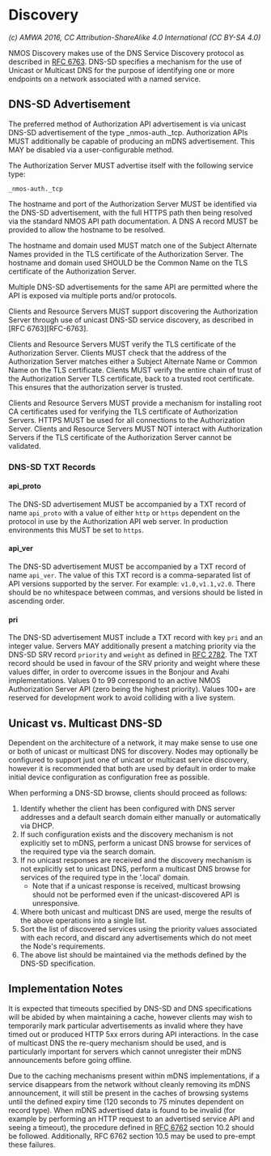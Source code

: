# Discovery

_(c) AMWA 2016, CC Attribution-ShareAlike 4.0 International (CC BY-SA 4.0)_

NMOS Discovery makes use of the DNS Service Discovery protocol as described in [RFC 6763](https://tools.ietf.org/html/rfc6763). DNS-SD specifies a mechanism for the use of Unicast or Multicast DNS for the purpose of identifying one or more endpoints on a network associated with a named service.

## DNS-SD Advertisement

The preferred method of Authorization API advertisement is via unicast DNS-SD advertisement of the type \_nmos-auth.\_tcp. Authorization APIs MUST additionally be capable of producing an mDNS advertisement. This MAY be disabled via a user-configurable method.

The Authorization Server MUST advertise itself with the following service type:

```
_nmos-auth._tcp
```

The hostname and port of the Authorization Server MUST be identified via the DNS-SD advertisement, with the full HTTPS path then being resolved via the standard NMOS API path documentation. A DNS A record MUST be provided to allow the hostname to be resolved.

The hostname and domain used MUST match one of the Subject Alternate Names provided in the TLS certificate of the Authorization Server. The hostname and domain used SHOULD be the Common Name on the TLS certificate of the Authorization Server.

Multiple DNS-SD advertisements for the same API are permitted where the API is exposed via multiple ports and/or protocols.

Clients and Resource Servers MUST support discovering the Authorization Server through use of unicast DNS-SD service discovery, as described in [RFC 6763][RFC-6763].

Clients and Resource Servers MUST verify the TLS certificate of the Authorization Server. Clients MUST check that the address of the Authorization Server matches either a Subject Alternate Name or Common Name on the TLS certificate.
Clients MUST verify the entire chain of trust of the Authorization Server TLS certificate, back to a trusted root certificate. This ensures that the authorization server is trusted.

Clients and Resource Servers MUST provide a mechanism for installing root CA certificates used for verifying the TLS certificate of Authorization Servers. HTTPS MUST be used for all connections to the Authorization Server. Clients and Resource Servers MUST NOT interact with Authorization Servers if the TLS certificate of the Authorization Server cannot be validated.

### DNS-SD TXT Records

#### api_proto

The DNS-SD advertisement MUST be accompanied by a TXT record of name `api_proto` with a value of either `http` or `https` dependent on the protocol in use by the Authorization API web server. In production environments this MUST be set to `https`.

#### api_ver

The DNS-SD advertisement MUST be accompanied by a TXT record of name `api_ver`. The value of this TXT record is a comma-separated list of API versions supported by the server. For example: `v1.0,v1.1,v2.0`. There should be no whitespace between commas, and versions should be listed in ascending order.

#### pri

The DNS-SD advertisement MUST include a TXT record with key `pri` and an integer value. Servers MAY additionally present a matching priority via the DNS-SD SRV record `priority` and `weight` as defined in [RFC 2782][RFC-2782]. The TXT record should be used in favour of the SRV priority and weight where these values differ, in order to overcome issues in the Bonjour and Avahi implementations. Values 0 to 99 correspond to an active NMOS Authorization Server API (zero being the highest priority). Values 100+ are reserved for development work to avoid colliding with a live system.

## Unicast vs. Multicast DNS-SD

Dependent on the architecture of a network, it may make sense to use one or both of unicast or multicast DNS for discovery. Nodes may optionally be configured to support just one of unicast or multicast service discovery, however it is recommended that both are used by default in order to make initial device configuration as configuration free as possible.

When performing a DNS-SD browse, clients should proceed as follows:

1. Identify whether the client has been configured with DNS server addresses and a default search domain either manually or automatically via DHCP.
2. If such configuration exists and the discovery mechanism is not explicitly set to mDNS, perform a unicast DNS browse for services of the required type via the search domain.
3. If no unicast responses are received and the discovery mechanism is not explicitly set to unicast DNS, perform a multicast DNS browse for services of the required type in the '.local' domain.
   * Note that if a unicast response is received, multicast browsing should not be performed even if the unicast-discovered API is unresponsive.
4. Where both unicast and multicast DNS are used, merge the results of the above operations into a single list.
5. Sort the list of discovered services using the priority values associated with each record, and discard any advertisements which do not meet the Node's requirements.
6. The above list should be maintained via the methods defined by the DNS-SD specification.

## Implementation Notes

It is expected that timeouts specified by DNS-SD and DNS specifications will be abided by when maintaining a cache, however clients may wish to temporarily mark particular advertisements as invalid where they have timed out or produced HTTP 5xx errors during API interactions. In the case of multicast DNS the re-query mechanism should be used, and is particularly important for servers which cannot unregister their mDNS announcements before going offline.

Due to the caching mechanisms present within mDNS implementations, if a service disappears from the network without cleanly removing its mDNS announcement, it will still be present in the caches of browsing systems until the defined expiry time (120 seconds to 75 minutes dependent on record type). When mDNS advertised data is found to be invalid (for example by performing an HTTP request to an advertised service API and seeing a timeout), the procedure defined in [RFC 6762][RFC-6762] section 10.2 should be followed. Additionally, RFC 6762 section 10.5 may be used to pre-empt these failures.

[RFC-6749]: https://tools.ietf.org/html/rfc6749 "The OAuth 2.0 Authorization Framework"

[RFC-6762]: https://tools.ietf.org/html/rfc6762 "Multicast DNS"

[RFC-2782]: https://tools.ietf.org/html/rfc6763 "DNS-Based Service Discovery"

